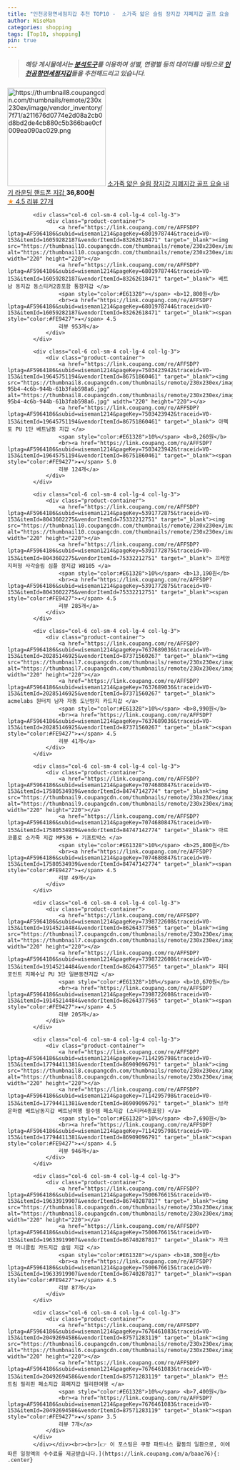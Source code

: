 ```yaml
---
title: "인천공항면세점지갑 추천 TOP10 -  소가죽 얇은 슬림 장지갑 지폐지갑 골프 요술 내기 라운딩 핸드폰 지갑 "
author: WiseMan
categories: shopping
tags: [Top10, shopping]
pin: true
---
```


> ##### 해당 게시물에서는 [**분석도구**](https://itemscout.io/)를 이용하여 **성별**, **연령별** 등의 데이터를 바탕으로 [**인천공항면세점지갑**](https://link.coupang.com/a/baae76)들을 추천해드리고 있습니다.
<div class="container"><div class="row">
            <div class="col-6 col-sm-4 col-lg-4 col-lg-3">
                <div class="product-container">
                    <a href="https://link.coupang.com/re/AFFSDP?lptag=AF5964186&subid=wiseman1214&pageKey=7447518204&traceid=V0-153&itemId=19380657843&vendorItemId=87500123566" target="_blank"><img src="https://thumbnail8.coupangcdn.com/thumbnails/remote/230x230ex/image/vendor_inventory/7f71/a211676d0774e2d08a2cb0d8bd2de4cb880c5b366bae0cf009ea090ac029.png" alt="https://thumbnail8.coupangcdn.com/thumbnails/remote/230x230ex/image/vendor_inventory/7f71/a211676d0774e2d08a2cb0d8bd2de4cb880c5b366bae0cf009ea090ac029.png" width="220" height="220"></a>
                    <a href="https://link.coupang.com/re/AFFSDP?lptag=AF5964186&subid=wiseman1214&pageKey=7447518204&traceid=V0-153&itemId=19380657843&vendorItemId=87500123566" target="_blank"> 소가죽 얇은 슬림 장지갑 지폐지갑 골프 요술 내기 라운딩 핸드폰 지갑 </a>
                    <span style="color:#E61328"></span> <b>36,800원</b>
                    <br><a href="https://link.coupang.com/re/AFFSDP?lptag=AF5964186&subid=wiseman1214&pageKey=7447518204&traceid=V0-153&itemId=19380657843&vendorItemId=87500123566" target="_blank"><span style="color:#FE9427">★</span> 4.5
                    리뷰 27개</a>
                </div>
            </div>
            
            <div class="col-6 col-sm-4 col-lg-4 col-lg-3">
                <div class="product-container">
                    <a href="https://link.coupang.com/re/AFFSDP?lptag=AF5964186&subid=wiseman1214&pageKey=6801978744&traceid=V0-153&itemId=16059282187&vendorItemId=83262618471" target="_blank"><img src="https://thumbnail10.coupangcdn.com/thumbnails/remote/230x230ex/image/vendor_inventory/0535/2269311db009cf8429fe5d07b135c8c36000982f3e4f0855d24adaa4de83.jpg" alt="https://thumbnail10.coupangcdn.com/thumbnails/remote/230x230ex/image/vendor_inventory/0535/2269311db009cf8429fe5d07b135c8c36000982f3e4f0855d24adaa4de83.jpg" width="220" height="220"></a>
                    <a href="https://link.coupang.com/re/AFFSDP?lptag=AF5964186&subid=wiseman1214&pageKey=6801978744&traceid=V0-153&itemId=16059282187&vendorItemId=83262618471" target="_blank"> 베트남 동지갑 동스티커2종포함 통장지갑 </a>
                    <span style="color:#E61328"></span> <b>12,800원</b>
                    <br><a href="https://link.coupang.com/re/AFFSDP?lptag=AF5964186&subid=wiseman1214&pageKey=6801978744&traceid=V0-153&itemId=16059282187&vendorItemId=83262618471" target="_blank"><span style="color:#FE9427">★</span> 4.5
                    리뷰 953개</a>
                </div>
            </div>
            
            <div class="col-6 col-sm-4 col-lg-4 col-lg-3">
                <div class="product-container">
                    <a href="https://link.coupang.com/re/AFFSDP?lptag=AF5964186&subid=wiseman1214&pageKey=7503423942&traceid=V0-153&itemId=19645751194&vendorItemId=86751860461" target="_blank"><img src="https://thumbnail8.coupangcdn.com/thumbnails/remote/230x230ex/image/retail/images/2023/08/01/14/8/5e97995c-95b4-4c6b-944b-61b3fab598a6.jpg" alt="https://thumbnail8.coupangcdn.com/thumbnails/remote/230x230ex/image/retail/images/2023/08/01/14/8/5e97995c-95b4-4c6b-944b-61b3fab598a6.jpg" width="220" height="220"></a>
                    <a href="https://link.coupang.com/re/AFFSDP?lptag=AF5964186&subid=wiseman1214&pageKey=7503423942&traceid=V0-153&itemId=19645751194&vendorItemId=86751860461" target="_blank"> 아펙토 PU 1단 베트남동 지갑 </a>
                    <span style="color:#E61328">10%</span> <b>8,260원</b>
                    <br><a href="https://link.coupang.com/re/AFFSDP?lptag=AF5964186&subid=wiseman1214&pageKey=7503423942&traceid=V0-153&itemId=19645751194&vendorItemId=86751860461" target="_blank"><span style="color:#FE9427">★</span> 5.0
                    리뷰 124개</a>
                </div>
            </div>
            
            <div class="col-6 col-sm-4 col-lg-4 col-lg-3">
                <div class="product-container">
                    <a href="https://link.coupang.com/re/AFFSDP?lptag=AF5964186&subid=wiseman1214&pageKey=5391772875&traceid=V0-153&itemId=8043602275&vendorItemId=75332212751" target="_blank"><img src="https://thumbnail10.coupangcdn.com/thumbnails/remote/230x230ex/image/rs_quotation_api/vdy7t0xi/487c6f9130ae44a485442deff4c008ce.jpg" alt="https://thumbnail10.coupangcdn.com/thumbnails/remote/230x230ex/image/rs_quotation_api/vdy7t0xi/487c6f9130ae44a485442deff4c008ce.jpg" width="220" height="220"></a>
                    <a href="https://link.coupang.com/re/AFFSDP?lptag=AF5964186&subid=wiseman1214&pageKey=5391772875&traceid=V0-153&itemId=8043602275&vendorItemId=75332212751" target="_blank"> 끄레앙 지퍼형 사각슬림 심플 장지갑 W8105 </a>
                    <span style="color:#E61328">10%</span> <b>13,190원</b>
                    <br><a href="https://link.coupang.com/re/AFFSDP?lptag=AF5964186&subid=wiseman1214&pageKey=5391772875&traceid=V0-153&itemId=8043602275&vendorItemId=75332212751" target="_blank"><span style="color:#FE9427">★</span> 4.5
                    리뷰 285개</a>
                </div>
            </div>
            
            <div class="col-6 col-sm-4 col-lg-4 col-lg-3">
                <div class="product-container">
                    <a href="https://link.coupang.com/re/AFFSDP?lptag=AF5964186&subid=wiseman1214&pageKey=7637689036&traceid=V0-153&itemId=20285146925&vendorItemId=87371560267" target="_blank"><img src="https://thumbnail7.coupangcdn.com/thumbnails/remote/230x230ex/image/vendor_inventory/4370/e9be6fa4fe8ddc29e0b169e73a7eed18377e4e834a25673eed27c1b08207.jpg" alt="https://thumbnail7.coupangcdn.com/thumbnails/remote/230x230ex/image/vendor_inventory/4370/e9be6fa4fe8ddc29e0b169e73a7eed18377e4e834a25673eed27c1b08207.jpg" width="220" height="220"></a>
                    <a href="https://link.coupang.com/re/AFFSDP?lptag=AF5964186&subid=wiseman1214&pageKey=7637689036&traceid=V0-153&itemId=20285146925&vendorItemId=87371560267" target="_blank"> acmelabs 원터치 남자 자동 도난방지 카드지갑 </a>
                    <span style="color:#E61328">10%</span> <b>8,990원</b>
                    <br><a href="https://link.coupang.com/re/AFFSDP?lptag=AF5964186&subid=wiseman1214&pageKey=7637689036&traceid=V0-153&itemId=20285146925&vendorItemId=87371560267" target="_blank"><span style="color:#FE9427">★</span> 4.5
                    리뷰 41개</a>
                </div>
            </div>
            
            <div class="col-6 col-sm-4 col-lg-4 col-lg-3">
                <div class="product-container">
                    <a href="https://link.coupang.com/re/AFFSDP?lptag=AF5964186&subid=wiseman1214&pageKey=7074680847&traceid=V0-153&itemId=17580534939&vendorItemId=84747142774" target="_blank"><img src="https://thumbnail9.coupangcdn.com/thumbnails/remote/230x230ex/image/rs_quotation_api/ejime0ae/d06b3b54f6764165afb406030cf0a1ec.jpg" alt="https://thumbnail9.coupangcdn.com/thumbnails/remote/230x230ex/image/rs_quotation_api/ejime0ae/d06b3b54f6764165afb406030cf0a1ec.jpg" width="220" height="220"></a>
                    <a href="https://link.coupang.com/re/AFFSDP?lptag=AF5964186&subid=wiseman1214&pageKey=7074680847&traceid=V0-153&itemId=17580534939&vendorItemId=84747142774" target="_blank"> 마르코폴로 소가죽 지갑 MP536 + 기프트박스 </a>
                    <span style="color:#E61328">10%</span> <b>25,800원</b>
                    <br><a href="https://link.coupang.com/re/AFFSDP?lptag=AF5964186&subid=wiseman1214&pageKey=7074680847&traceid=V0-153&itemId=17580534939&vendorItemId=84747142774" target="_blank"><span style="color:#FE9427">★</span> 4.5
                    리뷰 49개</a>
                </div>
            </div>
            
            <div class="col-6 col-sm-4 col-lg-4 col-lg-3">
                <div class="product-container">
                    <a href="https://link.coupang.com/re/AFFSDP?lptag=AF5964186&subid=wiseman1214&pageKey=7398722608&traceid=V0-153&itemId=19145214484&vendorItemId=86264377565" target="_blank"><img src="https://thumbnail7.coupangcdn.com/thumbnails/remote/230x230ex/image/vendor_inventory/5317/5bbcfb74bb8260d54fcbcbef0ed4c72af79a572c86949458ac3c627bae95.jpg" alt="https://thumbnail7.coupangcdn.com/thumbnails/remote/230x230ex/image/vendor_inventory/5317/5bbcfb74bb8260d54fcbcbef0ed4c72af79a572c86949458ac3c627bae95.jpg" width="220" height="220"></a>
                    <a href="https://link.coupang.com/re/AFFSDP?lptag=AF5964186&subid=wiseman1214&pageKey=7398722608&traceid=V0-153&itemId=19145214484&vendorItemId=86264377565" target="_blank"> 피터포인트 지폐수납 PU 3단 일본동전지갑 </a>
                    <span style="color:#E61328">10%</span> <b>10,670원</b>
                    <br><a href="https://link.coupang.com/re/AFFSDP?lptag=AF5964186&subid=wiseman1214&pageKey=7398722608&traceid=V0-153&itemId=19145214484&vendorItemId=86264377565" target="_blank"><span style="color:#FE9427">★</span> 4.5
                    리뷰 205개</a>
                </div>
            </div>
            
            <div class="col-6 col-sm-4 col-lg-4 col-lg-3">
                <div class="product-container">
                    <a href="https://link.coupang.com/re/AFFSDP?lptag=AF5964186&subid=wiseman1214&pageKey=7114295798&traceid=V0-153&itemId=17794411381&vendorItemId=86909096791" target="_blank"><img src="https://thumbnail8.coupangcdn.com/thumbnails/remote/230x230ex/image/vendor_inventory/9577/74f1bc84c6555b8ac99cd36dbf98fcbeeee089b13e68d086ae3b7fd65817.jpg" alt="https://thumbnail8.coupangcdn.com/thumbnails/remote/230x230ex/image/vendor_inventory/9577/74f1bc84c6555b8ac99cd36dbf98fcbeeee089b13e68d086ae3b7fd65817.jpg" width="220" height="220"></a>
                    <a href="https://link.coupang.com/re/AFFSDP?lptag=AF5964186&subid=wiseman1214&pageKey=7114295798&traceid=V0-153&itemId=17794411381&vendorItemId=86909096791" target="_blank"> 브라운마켙 베트남동지갑 베트남여행 필수템 페소지갑 (스티커4종포함) </a>
                    <span style="color:#E61328">10%</span> <b>7,690원</b>
                    <br><a href="https://link.coupang.com/re/AFFSDP?lptag=AF5964186&subid=wiseman1214&pageKey=7114295798&traceid=V0-153&itemId=17794411381&vendorItemId=86909096791" target="_blank"><span style="color:#FE9427">★</span> 4.5
                    리뷰 946개</a>
                </div>
            </div>
            
            <div class="col-6 col-sm-4 col-lg-4 col-lg-3">
                <div class="product-container">
                    <a href="https://link.coupang.com/re/AFFSDP?lptag=AF5964186&subid=wiseman1214&pageKey=7500676615&traceid=V0-153&itemId=19633919907&vendorItemId=86740287817" target="_blank"><img src="https://thumbnail8.coupangcdn.com/thumbnails/remote/230x230ex/image/vendor_inventory/acdd/393c9784ea1de7f9a9b3527774cf440d456c231a5d631c61acc93ee710c6.jpg" alt="https://thumbnail8.coupangcdn.com/thumbnails/remote/230x230ex/image/vendor_inventory/acdd/393c9784ea1de7f9a9b3527774cf440d456c231a5d631c61acc93ee710c6.jpg" width="220" height="220"></a>
                    <a href="https://link.coupang.com/re/AFFSDP?lptag=AF5964186&subid=wiseman1214&pageKey=7500676615&traceid=V0-153&itemId=19633919907&vendorItemId=86740287817" target="_blank"> 자크앤 머니클립 카드지갑 슬림 지갑 </a>
                    <span style="color:#E61328"></span> <b>18,300원</b>
                    <br><a href="https://link.coupang.com/re/AFFSDP?lptag=AF5964186&subid=wiseman1214&pageKey=7500676615&traceid=V0-153&itemId=19633919907&vendorItemId=86740287817" target="_blank"><span style="color:#FE9427">★</span> 4.5
                    리뷰 87개</a>
                </div>
            </div>
            
            <div class="col-6 col-sm-4 col-lg-4 col-lg-3">
                <div class="product-container">
                    <a href="https://link.coupang.com/re/AFFSDP?lptag=AF5964186&subid=wiseman1214&pageKey=7676461083&traceid=V0-153&itemId=20492694586&vendorItemId=87571283119" target="_blank"><img src="https://thumbnail6.coupangcdn.com/thumbnails/remote/230x230ex/image/vendor_inventory/4732/7c83eb2256d998308e321e4bc4f5e7a362e2959196c1e460058671ebad8a.jpg" alt="https://thumbnail6.coupangcdn.com/thumbnails/remote/230x230ex/image/vendor_inventory/4732/7c83eb2256d998308e321e4bc4f5e7a362e2959196c1e460058671ebad8a.jpg" width="220" height="220"></a>
                    <a href="https://link.coupang.com/re/AFFSDP?lptag=AF5964186&subid=wiseman1214&pageKey=7676461083&traceid=V0-153&itemId=20492694586&vendorItemId=87571283119" target="_blank"> 런스트림 필리핀 페소지갑 화폐지갑 필리핀여행 </a>
                    <span style="color:#E61328">10%</span> <b>7,400원</b>
                    <br><a href="https://link.coupang.com/re/AFFSDP?lptag=AF5964186&subid=wiseman1214&pageKey=7676461083&traceid=V0-153&itemId=20492694586&vendorItemId=87571283119" target="_blank"><span style="color:#FE9427">★</span> 3.5
                    리뷰 7개</a>
                </div>
            </div>
            </div></div><br><br>[👉 이 포스팅은 쿠팡 파트너스 활동의 일환으로, 이에 따른 일정액의 수수료를 제공받습니다.](https://link.coupang.com/a/baae76){: .center}